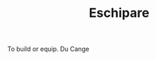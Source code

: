 ---
title: Eschipare
letter: E
permalink: "/definitions/bld-eschipare.html"
body: To build or equip. Du Cange
published_at: '2018-07-07'
source: Black's Law Dictionary 2nd Ed (1910)
layout: post
---